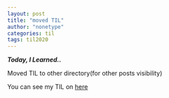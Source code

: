 ```yaml
---
layout: post
title: "moved TIL"
author: "nonetype"
categories: til
tags: til2020
---
```


***Today, I Learned..***

Moved TIL to other directory(for other posts visibility)

You can see my TIL on [here](https://github.com/nonetype/nonetype.github.io/tree/master/TIL)